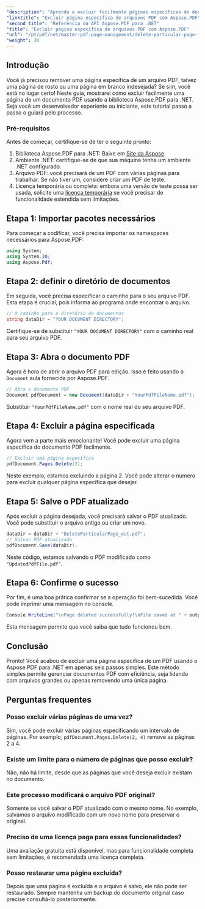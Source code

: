 ```yaml
---
"description": "Aprenda a excluir facilmente páginas específicas de documentos PDF usando a poderosa biblioteca Aspose.PDF para .NET. Este guia passo a passo é perfeito para desenvolvedores de todos os níveis de habilidade que buscam otimizar o gerenciamento de PDFs."
"linktitle": "Excluir página específica de arquivos PDF com Aspose.PDF"
"second_title": "Referência da API Aspose.PDF para .NET"
"title": "Excluir página específica de arquivos PDF com Aspose.PDF"
"url": "/pt/pdf/net/master-pdf-page-management/delete-particular-page-from-pdf-files/"
"weight": 30
---
```


## Introdução

Você já precisou remover uma página específica de um arquivo PDF, talvez uma página de rosto ou uma página em branco indesejada? Se sim, você está no lugar certo! Neste guia, mostrarei como excluir facilmente uma página de um documento PDF usando a biblioteca Aspose.PDF para .NET. Seja você um desenvolvedor experiente ou iniciante, este tutorial passo a passo o guiará pelo processo.

### Pré-requisitos

Antes de começar, certifique-se de ter o seguinte pronto:

1. Biblioteca Aspose.PDF para .NET: Baixe em [Site da Aspose](https://releases.aspose.com/pdf/net/).
2. Ambiente .NET: certifique-se de que sua máquina tenha um ambiente .NET configurado.
3. Arquivo PDF: você precisará de um PDF com várias páginas para trabalhar. Se não tiver um, considere criar um PDF de teste.
4. Licença temporária ou completa: embora uma versão de teste possa ser usada, solicite uma [licença temporária](https://purchase.aspose.com/temporary-license/) se você precisar de funcionalidade estendida sem limitações.

## Etapa 1: Importar pacotes necessários

Para começar a codificar, você precisa importar os namespaces necessários para Aspose.PDF:

```csharp
using System;
using System.IO;
using Aspose.Pdf;
```

## Etapa 2: definir o diretório de documentos

Em seguida, você precisa especificar o caminho para o seu arquivo PDF. Esta etapa é crucial, pois informa ao programa onde encontrar o arquivo.

```csharp
// O caminho para o diretório de documentos
string dataDir = "YOUR DOCUMENT DIRECTORY";
```

Certifique-se de substituir `"YOUR DOCUMENT DIRECTORY"` com o caminho real para seu arquivo PDF.

## Etapa 3: Abra o documento PDF

Agora é hora de abrir o arquivo PDF para edição. Isso é feito usando o `Document` aula fornecida por Aspose.PDF.

```csharp
// Abra o documento PDF
Document pdfDocument = new Document(dataDir + "YourPdfFileName.pdf");
```

Substituir `"YourPdfFileName.pdf"` com o nome real do seu arquivo PDF.

## Etapa 4: Excluir a página especificada

Agora vem a parte mais emocionante! Você pode excluir uma página específica do documento PDF facilmente.

```csharp
// Excluir uma página específica
pdfDocument.Pages.Delete(2);
```

Neste exemplo, estamos excluindo a página 2. Você pode alterar o número para excluir qualquer página específica que desejar.

## Etapa 5: Salve o PDF atualizado

Após excluir a página desejada, você precisará salvar o PDF atualizado. Você pode substituir o arquivo antigo ou criar um novo.

```csharp
dataDir = dataDir + "DeleteParticularPage_out.pdf";
// Salvar PDF atualizado
pdfDocument.Save(dataDir);
```

Neste código, estamos salvando o PDF modificado como `"UpdatedPdfFile.pdf"`.

## Etapa 6: Confirme o sucesso

Por fim, é uma boa prática confirmar se a operação foi bem-sucedida. Você pode imprimir uma mensagem no console.

```csharp
Console.WriteLine("\nPage deleted successfully!\nFile saved at " + outputFilePath);
```

Esta mensagem permite que você saiba que tudo funcionou bem.

## Conclusão

Pronto! Você acabou de excluir uma página específica de um PDF usando o Aspose.PDF para .NET em apenas seis passos simples. Este método simples permite gerenciar documentos PDF com eficiência, seja lidando com arquivos grandes ou apenas removendo uma única página.

## Perguntas frequentes

### Posso excluir várias páginas de uma vez?  
Sim, você pode excluir várias páginas especificando um intervalo de páginas. Por exemplo, `pdfDocument.Pages.Delete(2, 4)` remove as páginas 2 a 4.

### Existe um limite para o número de páginas que posso excluir?  
Não, não há limite, desde que as páginas que você deseja excluir existam no documento.

### Este processo modificará o arquivo PDF original?  
Somente se você salvar o PDF atualizado com o mesmo nome. No exemplo, salvamos o arquivo modificado com um novo nome para preservar o original.

### Preciso de uma licença paga para essas funcionalidades?  
Uma avaliação gratuita está disponível, mas para funcionalidade completa sem limitações, é recomendada uma licença completa.

### Posso restaurar uma página excluída?  
Depois que uma página é excluída e o arquivo é salvo, ele não pode ser restaurado. Sempre mantenha um backup do documento original caso precise consultá-lo posteriormente.